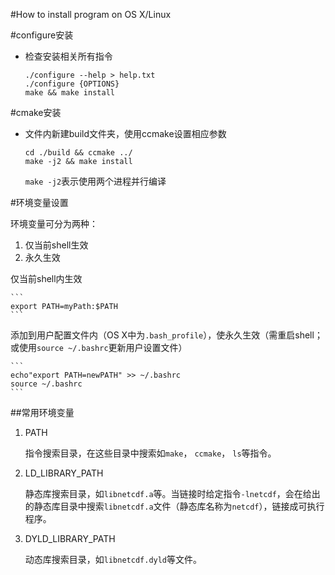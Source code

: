 #How to install program on OS X/Linux

#configure安装

* 检查安装相关所有指令

    ```
    ./configure --help > help.txt
    ./configure {OPTIONS}
    make && make install
    ```

#cmake安装

* 文件内新建build文件夹，使用ccmake设置相应参数

    ```
    cd ./build && ccmake ../
    make -j2 && make install
    ```

    `make -j2`表示使用两个进程并行编译

#环境变量设置

环境变量可分为两种：

1. 仅当前shell生效
2. 永久生效

仅当前shell内生效

    ```
    export PATH=myPath:$PATH
    ```

添加到用户配置文件内（OS X中为`.bash_profile`），使永久生效（需重启shell；或使用`source ~/.bashrc`更新用户设置文件）

    ```
    echo"export PATH=newPATH" >> ~/.bashrc
    source ~/.bashrc
    ```

##常用环境变量

1. PATH

    指令搜索目录，在这些目录中搜索如`make`， `ccmake`， `ls`等指令。

2. LD_LIBRARY_PATH

    静态库搜索目录，如`libnetcdf.a`等。当链接时给定指令`-lnetcdf`，会在给出的静态库目录中搜索`libnetcdf.a`文件（静态库名称为`netcdf`），链接成可执行程序。

3. DYLD_LIBRARY_PATH

    动态库搜索目录，如`libnetcdf.dyld`等文件。

    
